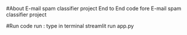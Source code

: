 #About E-mail spam classifier project
End to End code fore E-mail spam classifier project


#Run code
run : type in terminal
streamlit run app.py

